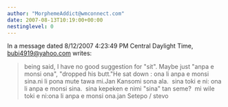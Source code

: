 ```yaml
---
author: "MorphemeAddict@wmconnect.com"
date: 2007-08-13T10:19:00+00:00
nestinglevel: 0
---
```

In a message dated 8/12/2007 4:23:49 PM Central Daylight Time, [bubi4919@yahoo.com](mailto://bubi4919@yahoo.com) writes:

> being said, I have no good suggestion for "sit". 
> Maybe just "anpa e monsi ona", "dropped his
> butt."He sat down : ona li anpa e monsi sina.ni li pona mute tawa mi.Jan Kansomi sona ala.  sina toki e ni: ona li anpa e monsi sina.  sina kepeken e nimi "sina" tan seme?  mi wile toki e ni:ona li anpa e monsi ona.jan Setepo / stevo